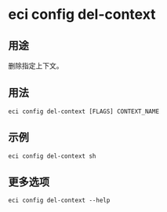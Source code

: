 # eci config del-context

## 用途
删除指定上下文。

## 用法
```
eci config del-context [FLAGS] CONTEXT_NAME
```

## 示例
```
eci config del-context sh
```

## 更多选项
```
eci config del-context --help
```

